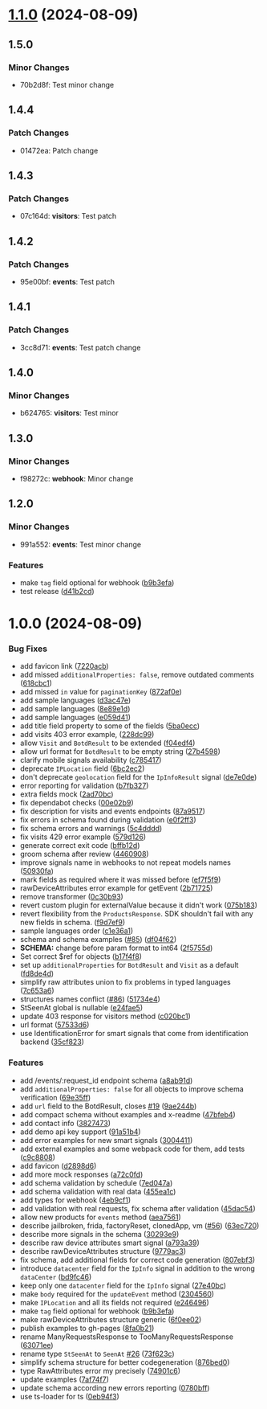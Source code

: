 # [1.1.0](https://github.com/theunderscorer/fingerprint-pro-server-api-openapi/compare/v1.0.0...v1.1.0) (2024-08-09)

## 1.5.0

### Minor Changes

- 70b2d8f: Test minor change

## 1.4.4

### Patch Changes

- 01472ea: Patch change

## 1.4.3

### Patch Changes

- 07c164d: **visitors**: Test patch

## 1.4.2

### Patch Changes

- 95e00bf: **events**: Test patch

## 1.4.1

### Patch Changes

- 3cc8d71: **events**: Test patch change

## 1.4.0

### Minor Changes

- b624765: **visitors**: Test minor

## 1.3.0

### Minor Changes

- f98272c: **webhook**: Minor change

## 1.2.0

### Minor Changes

- 991a552: **events**: Test minor change

### Features

- make `tag` field optional for webhook ([b9b3efa](https://github.com/theunderscorer/fingerprint-pro-server-api-openapi/commit/b9b3efadd98eb86fcdba2b63cb4bef3f8276873f))
- test release ([d41b2cd](https://github.com/theunderscorer/fingerprint-pro-server-api-openapi/commit/d41b2cd4a672552745049bff18ce5598a62c3654))

# 1.0.0 (2024-08-09)

### Bug Fixes

- add favicon link ([7220acb](https://github.com/theunderscorer/fingerprint-pro-server-api-openapi/commit/7220acb581fc69f7cdf54df2672c95810544d30e))
- add missed `additionalProperties: false`, remove outdated comments ([618cbc1](https://github.com/theunderscorer/fingerprint-pro-server-api-openapi/commit/618cbc1736f1ce345e308cc6682ca85a8fd200ba))
- add missed `in` value for `paginationKey` ([872af0e](https://github.com/theunderscorer/fingerprint-pro-server-api-openapi/commit/872af0e67d8920adfde79ff8e7d3d05444e0a817))
- add sample languages ([d3ac47e](https://github.com/theunderscorer/fingerprint-pro-server-api-openapi/commit/d3ac47ef8d3ca9a479446400e9fe41b4c75ff421))
- add sample languages ([8e89e1d](https://github.com/theunderscorer/fingerprint-pro-server-api-openapi/commit/8e89e1deab86360508dc0754676b278a98cf665e))
- add sample languages ([e059d41](https://github.com/theunderscorer/fingerprint-pro-server-api-openapi/commit/e059d4168cf4188a5b1d2db283ee4c809070cc47))
- add title field property to some of the fields ([5ba0ecc](https://github.com/theunderscorer/fingerprint-pro-server-api-openapi/commit/5ba0ecc3b0a47f800bb43b3d85e79080ed1f18a2))
- add visits 403 error example, ([228dc99](https://github.com/theunderscorer/fingerprint-pro-server-api-openapi/commit/228dc995fa5fb717076502c90e1269c130c3194b))
- allow `Visit` and `BotdResult` to be extended ([f04edf4](https://github.com/theunderscorer/fingerprint-pro-server-api-openapi/commit/f04edf42f9670e0ec3a1199b1af8acbe49111ef8))
- allow url format for `BotdResult` to be empty string ([27b4598](https://github.com/theunderscorer/fingerprint-pro-server-api-openapi/commit/27b4598bff0393415d2b97f31222e3474381d328))
- clarify mobile signals availability ([c785417](https://github.com/theunderscorer/fingerprint-pro-server-api-openapi/commit/c7854171179e2daa21a95913531ac34c01c88e73))
- deprecate `IPLocation` field ([6bc2ec2](https://github.com/theunderscorer/fingerprint-pro-server-api-openapi/commit/6bc2ec29e8d26b43b5df725781b2cd54ff35b2c0))
- don't deprecate `geolocation` field for the `IpInfoResult` signal ([de7e0de](https://github.com/theunderscorer/fingerprint-pro-server-api-openapi/commit/de7e0de70fb19b5c1931eefdffb985dcbd7be54b))
- error reporting for validation ([b7fb327](https://github.com/theunderscorer/fingerprint-pro-server-api-openapi/commit/b7fb32727b4944877e3b01e2cf2c89bc44422b2e))
- extra fields mock ([2ad70bc](https://github.com/theunderscorer/fingerprint-pro-server-api-openapi/commit/2ad70bcc7790a47c789a0141cba2b09755c8363a))
- fix dependabot checks ([00e02b9](https://github.com/theunderscorer/fingerprint-pro-server-api-openapi/commit/00e02b96e65e073a6bf90afc130e303cfce4f01c))
- fix description for visits and events endpoints ([87a9517](https://github.com/theunderscorer/fingerprint-pro-server-api-openapi/commit/87a9517a50fb886c75b7a5669de474512b6df120))
- fix errors in schema found during validation ([e0f2ff3](https://github.com/theunderscorer/fingerprint-pro-server-api-openapi/commit/e0f2ff3739a6209d9d3544c969886d83e1ca60c8))
- fix schema errors and warnings ([5c4dddd](https://github.com/theunderscorer/fingerprint-pro-server-api-openapi/commit/5c4dddd7bacbe90cc561d6a64b8342560ecd252f))
- fix visits 429 error example ([579d126](https://github.com/theunderscorer/fingerprint-pro-server-api-openapi/commit/579d1266eb82401b6393216691e52c188ad47fee))
- generate correct exit code ([bffb12d](https://github.com/theunderscorer/fingerprint-pro-server-api-openapi/commit/bffb12d68a4bd05ffb69dff1619b64dd5edf096f))
- groom schema after review ([4460908](https://github.com/theunderscorer/fingerprint-pro-server-api-openapi/commit/446090857ae8aaf0c4110545f06cc5856e818eab))
- improve signals name in webhooks to not repeat models names ([50930fa](https://github.com/theunderscorer/fingerprint-pro-server-api-openapi/commit/50930fac347d16d52b3471bf6f1d6ea7d9430028))
- mark fields as required where it was missed before ([ef7f5f9](https://github.com/theunderscorer/fingerprint-pro-server-api-openapi/commit/ef7f5f9d7d53294497081e426e7b4cda0421b4af))
- rawDeviceAttributes error example for getEvent ([2b71725](https://github.com/theunderscorer/fingerprint-pro-server-api-openapi/commit/2b71725127e061a914558110406585083ab3cb85))
- remove transformer ([0c30b93](https://github.com/theunderscorer/fingerprint-pro-server-api-openapi/commit/0c30b936e061e65ae380557eb2618f3cfd4103bb))
- revert custom plugin for externalValue because it didn't work ([075b183](https://github.com/theunderscorer/fingerprint-pro-server-api-openapi/commit/075b1833119d037847d3bbc70fceed5eaae2c34e))
- revert flexibility from the `ProductsResponse`. SDK shouldn't fail with any new fields in schema. ([f9d7ef9](https://github.com/theunderscorer/fingerprint-pro-server-api-openapi/commit/f9d7ef919adc81b60d7ce630dac0de91e8c165c2))
- sample languages order ([c1e36a1](https://github.com/theunderscorer/fingerprint-pro-server-api-openapi/commit/c1e36a12889452c8ca0c584f6d651b6d60a633a8))
- schema and schema examples ([#85](https://github.com/theunderscorer/fingerprint-pro-server-api-openapi/issues/85)) ([df04f62](https://github.com/theunderscorer/fingerprint-pro-server-api-openapi/commit/df04f62fb8d42fdf5f3f51c6493727364f1d16a5))
- **SCHEMA:** change before param format to int64 ([2f5755d](https://github.com/theunderscorer/fingerprint-pro-server-api-openapi/commit/2f5755df6fad218f58c550a69c9ef3cada158116))
- Set correct $ref for objects ([b17f4f8](https://github.com/theunderscorer/fingerprint-pro-server-api-openapi/commit/b17f4f8ee2ca9689d4ac34097a948967895f9b83))
- set up `additionalProperties` for `BotdResult` and `Visit` as a default ([fd8de4d](https://github.com/theunderscorer/fingerprint-pro-server-api-openapi/commit/fd8de4d0185a7ed63fa5bdc9b7c52e48a78bfc26))
- simplify raw attributes union to fix problems in typed languages ([7c653a6](https://github.com/theunderscorer/fingerprint-pro-server-api-openapi/commit/7c653a636a49923f8d19b42d3ce75abf7b9f235b))
- structures names conflict ([#86](https://github.com/theunderscorer/fingerprint-pro-server-api-openapi/issues/86)) ([51734e4](https://github.com/theunderscorer/fingerprint-pro-server-api-openapi/commit/51734e4d4b056aae5cd3c1733498e8b7f7584f88))
- StSeenAt global is nullable ([e24fae5](https://github.com/theunderscorer/fingerprint-pro-server-api-openapi/commit/e24fae532a13063b8056ff9b865180103c9fed2a))
- update 403 response for visitors method ([c020bc1](https://github.com/theunderscorer/fingerprint-pro-server-api-openapi/commit/c020bc1c5c84299af032c3f591837e64c175dd27))
- url format ([57533d6](https://github.com/theunderscorer/fingerprint-pro-server-api-openapi/commit/57533d6cf7e470e9ca4a6dfadb42ae7c6524af74))
- use IdentificationError for smart signals that come from identification backend ([35cf823](https://github.com/theunderscorer/fingerprint-pro-server-api-openapi/commit/35cf8231c4a0349dbd7d9aa0bcfb708042d443de))

### Features

- add /events/:request_id endpoint schema ([a8ab91d](https://github.com/theunderscorer/fingerprint-pro-server-api-openapi/commit/a8ab91d4e79effbdb9cc17d50308a1a00d351fc5))
- add `additionalProperties: false` for all objects to improve schema verification ([69e35ff](https://github.com/theunderscorer/fingerprint-pro-server-api-openapi/commit/69e35ff3a248f3281f7eb2194217b2dcb911eb28))
- add `url` field to the BotdResult, closes [#19](https://github.com/theunderscorer/fingerprint-pro-server-api-openapi/issues/19) ([9ae244b](https://github.com/theunderscorer/fingerprint-pro-server-api-openapi/commit/9ae244b71be9ea03e4fba922541b46cbbddf7b53))
- add compact schema without examples and x-readme ([47bfeb4](https://github.com/theunderscorer/fingerprint-pro-server-api-openapi/commit/47bfeb43897c90db918bd670ce8611f5c8e03b21))
- add contact info ([3827473](https://github.com/theunderscorer/fingerprint-pro-server-api-openapi/commit/382747309ab3f23d75896f8b87dbfb0575ea1883))
- add demo api key support ([91a51b4](https://github.com/theunderscorer/fingerprint-pro-server-api-openapi/commit/91a51b4ef45711a8f701a60aeff0b5d4735b216d))
- add error examples for new smart signals ([3004411](https://github.com/theunderscorer/fingerprint-pro-server-api-openapi/commit/3004411976fcf1e09b24ffb3a4f19eb6b9c06423))
- add external examples and some webpack code for them, add tests ([c9c8808](https://github.com/theunderscorer/fingerprint-pro-server-api-openapi/commit/c9c8808505fc1f8811c996e5b0fee9fc15ba466b))
- add favicon ([d2898d6](https://github.com/theunderscorer/fingerprint-pro-server-api-openapi/commit/d2898d6c3dfe6657c247bc5bc83b30ad27833c3e))
- add more mock responses ([a72c0fd](https://github.com/theunderscorer/fingerprint-pro-server-api-openapi/commit/a72c0fd6752b5fb0f8f98346c6eb8da7ab8dbeb6))
- add schema validation by schedule ([7ed047a](https://github.com/theunderscorer/fingerprint-pro-server-api-openapi/commit/7ed047a21b9cd1a61e7834d4775c1709a15389fa))
- add schema validation with real data ([455ea1c](https://github.com/theunderscorer/fingerprint-pro-server-api-openapi/commit/455ea1cbf7e29444aea63867bbe495d33d5674d7))
- add types for webhook ([4eb9cf1](https://github.com/theunderscorer/fingerprint-pro-server-api-openapi/commit/4eb9cf1ac5e8c1f969b1f65d3521314109549d4a))
- add validation with real requests, fix schema after validation ([45dac54](https://github.com/theunderscorer/fingerprint-pro-server-api-openapi/commit/45dac54de9f4b4406391bb1456557eca35249b90))
- allow new products for `events` method ([aea7561](https://github.com/theunderscorer/fingerprint-pro-server-api-openapi/commit/aea756184582604d133d324c0840de1d564ed5b6))
- describe jailbroken, frida, factoryReset, clonedApp, vm ([#56](https://github.com/theunderscorer/fingerprint-pro-server-api-openapi/issues/56)) ([63ec720](https://github.com/theunderscorer/fingerprint-pro-server-api-openapi/commit/63ec720f4604e7eb2592aed80ecf6850f2ebc99a))
- describe more signals in the schema ([30293e9](https://github.com/theunderscorer/fingerprint-pro-server-api-openapi/commit/30293e94eaefc95ac645a8d6a5d72860db5b4462))
- describe raw device attributes smart signal ([a793a39](https://github.com/theunderscorer/fingerprint-pro-server-api-openapi/commit/a793a39de16a1af94518bba6abaabccbe5b9a151))
- describe rawDeviceAttributes structure ([9779ac3](https://github.com/theunderscorer/fingerprint-pro-server-api-openapi/commit/9779ac3e52c50e609662d650f2d194c35489e854))
- fix schema, add additional fields for correct code generation ([807ebf3](https://github.com/theunderscorer/fingerprint-pro-server-api-openapi/commit/807ebf305061b5cc82cb7708f382ea93745ed27c))
- introduce `datacenter` field for the `IpInfo` signal in addition to the wrong `dataCenter` ([bd9fc46](https://github.com/theunderscorer/fingerprint-pro-server-api-openapi/commit/bd9fc46a61c990d853617db4d49c56a671bb7dce))
- keep only one `datacenter` field for the `IpInfo` signal ([27e40bc](https://github.com/theunderscorer/fingerprint-pro-server-api-openapi/commit/27e40bc9c3ee120dc46079821d11db338cf53547))
- make `body` required for the `updateEvent` method ([2304560](https://github.com/theunderscorer/fingerprint-pro-server-api-openapi/commit/230456076dd2b99106b4b1730dd4b2db891ff047))
- make `IPLocation` and all its fields not required ([e246496](https://github.com/theunderscorer/fingerprint-pro-server-api-openapi/commit/e24649662f7a527c8a1e318910891be1ad43f051))
- make `tag` field optional for webhook ([b9b3efa](https://github.com/theunderscorer/fingerprint-pro-server-api-openapi/commit/b9b3efadd98eb86fcdba2b63cb4bef3f8276873f))
- make rawDeviceAttributes structure generic ([6f0ee02](https://github.com/theunderscorer/fingerprint-pro-server-api-openapi/commit/6f0ee02b88236e0f5baacdb2bf69639d8a264d84))
- publish examples to gh-pages ([8fa0b21](https://github.com/theunderscorer/fingerprint-pro-server-api-openapi/commit/8fa0b218419efce7e89b0ffff3f85b7a8cc93d81))
- rename ManyRequestsResponse to TooManyRequestsResponse ([63071ee](https://github.com/theunderscorer/fingerprint-pro-server-api-openapi/commit/63071eeb789e6ac58db48a2263331448cd33a144))
- rename type `StSeenAt` to `SeenAt` [#26](https://github.com/theunderscorer/fingerprint-pro-server-api-openapi/issues/26) ([73f623c](https://github.com/theunderscorer/fingerprint-pro-server-api-openapi/commit/73f623c1a6e3ec1d90db55c125c376689004188e))
- simplify schema structure for better codegeneration ([876bed0](https://github.com/theunderscorer/fingerprint-pro-server-api-openapi/commit/876bed02230a86ea3724a810f0ac7644f541a240))
- type RawAttributes error my precisely ([74901c6](https://github.com/theunderscorer/fingerprint-pro-server-api-openapi/commit/74901c6b667e00293d241cfb562734c7d2659f19))
- update examples ([7af74f7](https://github.com/theunderscorer/fingerprint-pro-server-api-openapi/commit/7af74f7a38f2df19bedbf7eca4d430947d705761))
- update schema according new errors reporting ([0780bff](https://github.com/theunderscorer/fingerprint-pro-server-api-openapi/commit/0780bffde2638c35ffc1e87982570521efa72ad7))
- use ts-loader for ts ([0eb94f3](https://github.com/theunderscorer/fingerprint-pro-server-api-openapi/commit/0eb94f312e66119a4c20ce33e84907fd3c593002))
